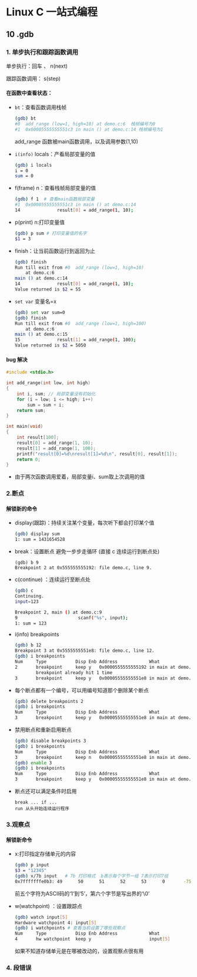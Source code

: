 # Linux C 一站式编程

## 10 .gdb

### 1. 单步执行和跟踪函数调用

单步执行：回车 、 n(next)

跟踪函数调用： s(step)

#### 在函数中查看状态：

* `bt`：查看函数调用栈帧

  ```bash
  (gdb) bt
  #0  add_range (low=1, high=10) at demo.c:6  栈帧编号为0 
  #1  0x00005555555551c3 in main () at demo.c:14 栈帧编号为1
  ```

  add_range 函数被main函数调用，以及调用参数(1,10)

* `i(info)` locals：产看局部变量的值

  ```bash
  (gdb) i locals
  i = 0
  sum = 0
  ```

* f(frame) n：查看栈帧局部变量的值

  ```bash
  (gdb) f 1  # 查看main函数局部变量
  #1  0x00005555555551c3 in main () at demo.c:14
  14              result[0] = add_range(1, 10);
  ```

* p(print) n:打印变量值

  ```bash
  (gdb) p sum # 打印变量值的名字
  $1 = 3
  ```

* finish：让当前函数运行到返回为止

  ```bash
  (gdb) finish
  Run till exit from #0  add_range (low=1, high=10)
      at demo.c:6
  main () at demo.c:14
  14              result[0] = add_range(1, 10);
  Value returned is $2 = 55
  ```

* `set var`  变量名=x

  ```bash
  (gdb) set var sum=0
  (gdb) finish
  Run till exit from #0  add_range (low=1, high=100)
      at demo.c:6
  main () at demo.c:15
  15              result[1] = add_range(1, 100);
  Value returned is $2 = 5050
  ```

#### bug 解决

```c
#include <stdio.h>

int add_range(int low, int high)
{
	int i, sum; // 局部变量没有初始化
	for (i = low; i <= high; i++)
		sum = sum + i;
	return sum;
}

int main(void)
{
	int result[100];
	result[0] = add_range(1, 10);
	result[1] = add_range(1, 100);
	printf("result[0]=%d\nresult[1]=%d\n", result[0], result[1]);
	return 0;
}
```

* 由于两次函数调用爱着，局部变量i、sum取上次调用的值



### 2.断点

#### 解锁新的命令

* display(跟踪)：持续关注某个变量，每次听下都会打印某个值

  ```bash
  (gdb) display sum
  1: sum = 1431654528
  ```

* break：设置断点 避免一步步走循环 (直接 c 连续运行到断点处)

  ```
  (gdb) b 9
  Breakpoint 2 at 0x555555555192: file demo.c, line 9.
  ```

* c(continue) ：连续运行至断点处

  ```bash
  (gdb) c
  Continuing.
  input=123
  
  Breakpoint 2, main () at demo.c:9
  9                       scanf("%s", input);
  1: sum = 123
  ```

* i(info) breakpoints

  ```bash
  (gdb) b 12
  Breakpoint 3 at 0x5555555551e8: file demo.c, line 12.
  (gdb) i breakpoints
  Num     Type           Disp Enb Address            What
  2       breakpoint     keep y   0x0000555555555192 in main at demo.c:9
          breakpoint already hit 1 time
  3       breakpoint     keep y   0x00005555555551e8 in main at demo.c:12
  ```

* 每个断点都有一个编号，可以用编号知道那个删除某个断点

  ```bash
  (gdb) delete breakpoints 2
  (gdb) i breakpoints
  Num     Type           Disp Enb Address            What
  3       breakpoint     keep y   0x00005555555551e8 in main at demo.c:12
  ```

* 禁用断点和重新启用断点

  ```bash
  (gdb) disable breakpoints 3
  (gdb) i breakpoints
  Num     Type           Disp Enb Address            What
  3       breakpoint     keep n   0x00005555555551e8 in main at demo.c:12
  (gdb) enable 3
  (gdb) i breakpoints
  Num     Type           Disp Enb Address            What
  3       breakpoint     keep y   0x00005555555551e8 in main at demo.c:12
  ```

* 断点还可以满足条件时启用

  ```
  break ... if ...
  run 从头开始连续运行程序
  ```

  

### 3.观察点

#### 解锁新命令

* x:打印指定存储单元的内容

  ```bash
  (gdb) p input  
  $3 = "12345"
  (gdb) x/7b input   # 7b 打印格式  b表示每个字节一组 7表示打印7组
  0x7fffffffe0b3: 49      50      51      52      53      0       -75
  ```

  前五个字符为ASCII码的‘1’到‘5’，第六个字节是写出界的‘\0’

* w(watchpoint) ：设置跟踪点

  ```bash
  (gdb) watch input[5]
  Hardware watchpoint 4: input[5]
  (gdb) i watchpoints # 查看当前设置了哪些观察点
  Num     Type           Disp Enb Address            What
  4       hw watchpoint  keep y                      input[5]
  ```

  如果不知道存储单元是在哪被改动的，设置观察点很有用



### 4. 段错误

































